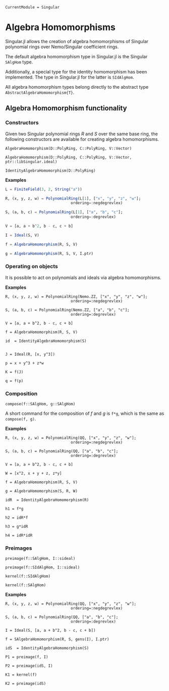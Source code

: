 ```@meta
CurrentModule = Singular
```

# Algebra Homomorphisms

Singular.jl allows the creation of algebra homomorphisms of Singular polynomial rings
over Nemo/Singular coefficient rings.

The default algebra homomorphism type in Singular.jl is the Singular `SAlgHom` type.

Additionally, a special type for the identity homomorphism has been implemented. 
The type in Singular.jl for the latter is `SIdAlgHom`. 

All algebra homomorphism types belong directly to the abstract type `AbstractAlgebraHomomorphism{T}`.

## Algebra Homomorphism functionality 

### Constructors

Given two Singular polynomial rings $R$ and $S$ over the same base ring, the following constructors are available for creating algebra homomorphisms.

```@docs
AlgebraHomomorphism(D::PolyRing, C::PolyRing, V::Vector)
```

```@docs
AlgebraHomomorphism(D::PolyRing, C::PolyRing, V::Vector, ptr::libSingular.ideal)
```

```@docs
IdentityAlgebraHomomorphism(D::PolyRing)
```

**Examples**

```julia
L = FiniteField(3, 2, String("a"))

R, (x, y, z, w) = PolynomialRing(L[1], ["x", "y", "z", "w"];
                             ordering=:negdegrevlex)

S, (a, b, c) = PolynomialRing(L[1], ["a", "b", "c"];
                             ordering=:degrevlex)

V = [a, a + b^2, b - c, c + b]

I = Ideal(S, V)

f = AlgebraHomomorphism(R, S, V)

g = AlgebraHomomorphism(R, S, V, I.ptr)
```

### Operating on objects

It is possible to act on polynomials and ideals via algebra homomorphisms. 

**Examples**

```
R, (x, y, z, w) = PolynomialRing(Nemo.ZZ, ["x", "y", "z", "w"];
                             ordering=:negdegrevlex)
   
S, (a, b, c) = PolynomialRing(Nemo.ZZ, ["a", "b", "c"];
                             ordering=:degrevlex)
   
V = [a, a + b^2, b - c, c + b]
   
f = AlgebraHomomorphism(R, S, V)
   
id  = IdentityAlgebraHomomorphism(S)

   
J = Ideal(R, [x, y^3])
   
p = x + y^3 + z*w

K = f(J)

q = f(p)
```

### Composition

```@docs
compose(f::SAlgHom, g::SAlgHom)
```

A short command for the composition of $f$ and $g$ is `f*g`, which is the same as
`compose(f, g)`.

**Examples**

```
R, (x, y, z, w) = PolynomialRing(QQ, ["x", "y", "z", "w"];
                             ordering=:negdegrevlex)

S, (a, b, c) = PolynomialRing(QQ, ["a", "b", "c"];
                             ordering=:degrevlex)

V = [a, a + b^2, b - c, c + b]

W = [x^2, x + y + z, z*y]

f = AlgebraHomomorphism(R, S, V)

g = AlgebraHomomorphism(S, R, W)

idR  = IdentityAlgebraHomomorphism(R)

h1 = f*g

h2 = idR*f

h3 = g*idR

h4 = idR*idR
```

### Preimages

```@docs
preimage(f::SAlgHom, I::sideal)
```

```@docs
preimage(f::SIdAlgHom, I::sideal)
```

```@docs
kernel(f::SIdAlgHom)
```

```@docs
kernel(f::SAlgHom)
```

**Examples**

```
R, (x, y, z, w) = PolynomialRing(QQ, ["x", "y", "z", "w"];
                             ordering=:negdegrevlex)
   
S, (a, b, c) = PolynomialRing(QQ, ["a", "b", "c"];
                             ordering=:degrevlex)
   
I = Ideal(S, [a, a + b^2, b - c, c + b])
   
f = SAlgebraHomomorphism(R, S, gens(I), I.ptr)
   
idS  = IdentityAlgebraHomomorphism(S)

P1 = preimage(f, I)

P2 = preimage(idS, I)

K1 = kernel(f)

K2 = preimage(idS)
```

